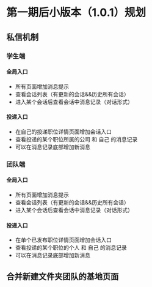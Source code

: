# 第一期后小版本（1.0.1）规划
## 私信机制
### 学生端
#### 全局入口
- 所有页面增加消息提示
- 查看会话列表（有更新的会话&&历史所有会话）
- 进入某个会话后查看会话中消息记录（对话形式）
#### 投递入口
- 在自己的投递职位详情页面增加会话入口
- 查看投递的某个职位所属的公司 和 自己 的消息记录
- 可以在消息记录底部增加新消息

### 团队端
#### 全局入口
- 所有页面增加消息提示
- 查看会话列表（有更新的会话&&历史所有会话）
- 进入某个会话后查看会话中消息记录（对话形式）

#### 投递入口
- 在单个已发布职位详情页面增加会话入口
- 查看投递的某个职位的个人 和 自己 的消息记录
- 可以在消息记录底部增加新消息

## 合并新建文件夹团队的基地页面

